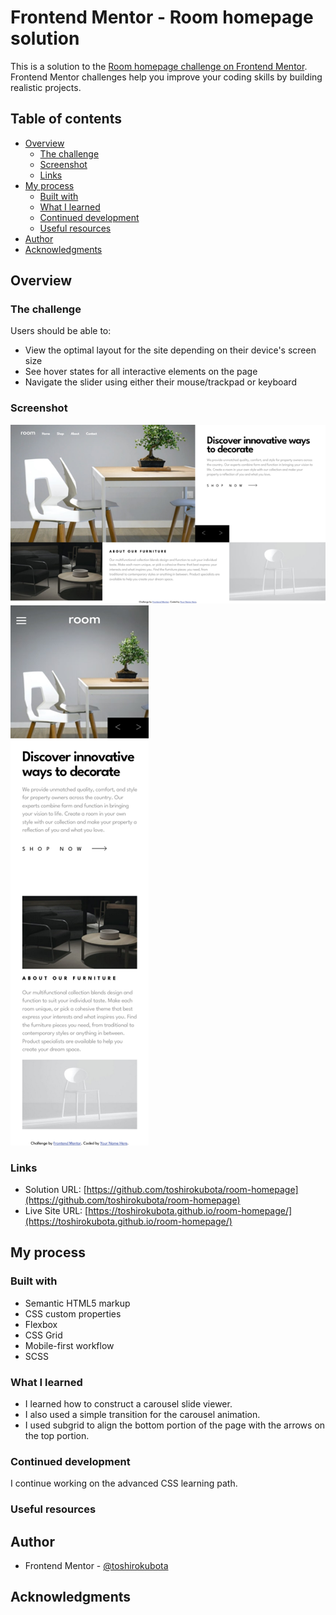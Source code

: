 # Frontend Mentor - Room homepage solution

This is a solution to the [Room homepage challenge on Frontend Mentor](https://www.frontendmentor.io/challenges/room-homepage-BtdBY_ENq). Frontend Mentor challenges help you improve your coding skills by building realistic projects. 

## Table of contents

- [Overview](#overview)
  - [The challenge](#the-challenge)
  - [Screenshot](#screenshot)
  - [Links](#links)
- [My process](#my-process)
  - [Built with](#built-with)
  - [What I learned](#what-i-learned)
  - [Continued development](#continued-development)
  - [Useful resources](#useful-resources)
- [Author](#author)
- [Acknowledgments](#acknowledgments)

## Overview

### The challenge

Users should be able to:

- View the optimal layout for the site depending on their device's screen size
- See hover states for all interactive elements on the page
- Navigate the slider using either their mouse/trackpad or keyboard

### Screenshot

![screenshot - Desktop](./screenshotDesktop.png)
![screenshot - Mobile](./screenshotMobile.png)

### Links

- Solution URL: [https://github.com/toshirokubota/room-homepage](https://github.com/toshirokubota/room-homepage)
- Live Site URL: [https://toshirokubota.github.io/room-homepage/](https://toshirokubota.github.io/room-homepage/)

## My process

### Built with

- Semantic HTML5 markup
- CSS custom properties
- Flexbox
- CSS Grid
- Mobile-first workflow
- SCSS

### What I learned

- I learned how to construct a carousel slide viewer.
- I also used a simple transition for the carousel animation.
- I used subgrid to align the bottom portion of the page with the arrows on the top portion.

### Continued development

I continue working on the advanced CSS learning path.

### Useful resources

## Author

- Frontend Mentor - [@toshirokubota](https://www.frontendmentor.io/profile/toshirokubota)

## Acknowledgments


